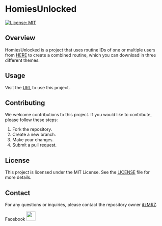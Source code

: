 # HomiesUnlocked

[![License: MIT](https://img.shields.io/badge/License-MIT-yellow.svg)](https://opensource.org/licenses/MIT)

## Overview
HomiesUnlocked is a project that uses routine IDs of one or multiple users from [HERE](https://routine-id.itzmrz.xyz) to create a combined routine, which you can download in three different themes.

## Usage
Visit the [URL](https://homies-unlocked.itzmrz.xyz) to use this project.

## Contributing
We welcome contributions to this project. If you would like to contribute, please follow these steps:

1. Fork the repository.
2. Create a new branch.
3. Make your changes.
4. Submit a pull request.

## License
This project is licensed under the MIT License. See the [LICENSE](LICENSE) file for more details.

## Contact
For any questions or inquiries, please contact the repository owner [itzMRZ](https://github.com/itzMRZ).

Facebook <a href="https://www.facebook.com/ItzMRZxyz"><img src="https://upload.wikimedia.org/wikipedia/commons/5/51/Facebook_f_logo_%282019%29.svg" width="30" height="30"></a>
